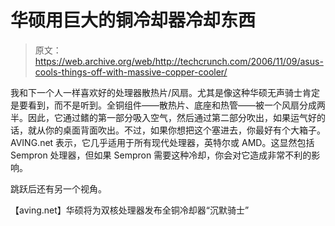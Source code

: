 # 华硕用巨大的铜冷却器冷却东西

> 原文：<https://web.archive.org/web/http://techcrunch.com/2006/11/09/asus-cools-things-off-with-massive-copper-cooler/>

我和下一个人一样喜欢好的处理器散热片/风扇。尤其是像这种华硕无声骑士肯定是要看到，而不是听到。全铜组件——散热片、底座和热管——被一个风扇分成两半。因此，它通过鳍的第一部分吸入空气，然后通过第二部分吹出，如果运气好的话，就从你的桌面背面吹出。不过，如果你想把这个塞进去，你最好有个大箱子。AVING.net 表示，它几乎适用于所有现代处理器，英特尔或 AMD。这显然包括 Sempron 处理器，但如果 Sempron 需要这种冷却，你会对它造成非常不利的影响。

跳跃后还有另一个视角。

【aving.net】华硕将为双核处理器发布全铜冷却器“沉默骑士”